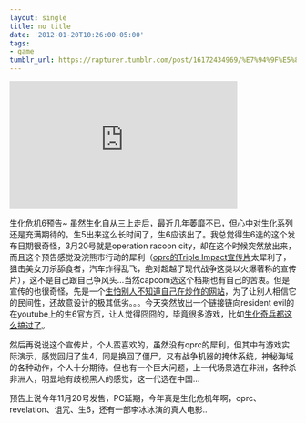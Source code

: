 ```yaml
---
layout: single
title: no title
date: '2012-01-20T10:26:00-05:00'
tags:
- game
tumblr_url: https://rapturer.tumblr.com/post/16172434969/%E7%94%9F%E5%8C%96%E5%8D%B1%E6%9C%BA6%E9%A2%84%E5%91%8A
---
```

<iframe width="400" height="225" id="youtube_iframe" src="https://www.youtube.com/embed/BmC1lZeQad4?feature=oembed&amp;enablejsapi=1&amp;origin=https://safe.txmblr.com&amp;wmode=opaque" frameborder="0" allow="accelerometer; autoplay; clipboard-write; encrypted-media; gyroscope; picture-in-picture" allowfullscreen></iframe>  

生化危机6预告~ 虽然生化自从三上走后，最近几年萎靡不已，但心中对生化系列还是充满期待的。生5出来这么长时间了，生6应该出了。我总觉得生6选的这个发布日期很奇怪，3月20号就是operation racoon city，却在这个时候突然放出来，而且这个预告感觉没浣熊市行动的犀利（[oprc的Triple Impact宣传片](http://youtu.be/1htYqfEwu_s?hd=1)太犀利了，狙击美女刀杀舔食者，汽车炸得乱飞，绝对超越了现代战争这类以火爆著称的宣传片），这不是自己跟自己争风头…当然capcom选这个档期也有自己的苦衷。但是宣传的也很奇怪，先是一个[生怕别人不知道自己在炒作的网站](http://www.nohopeleft.com/)，为了让别人相信它的民间性，还故意设计的极其低劣。。。今天突然放出一个链接链向resident evil的在youtube上的生6官方页，让人觉得囧囧的，毕竟很多游戏，比如[生化奇兵都这么搞过了](http://www.somethinginthesea.com)。

然后再说说这个宣传片，个人蛮喜欢的，虽然没有oprc的犀利，但其中有游戏实际演示，感觉回归了生4，同是换回了僵尸，又有战争机器的掩体系统，神秘海域的各种动作，个人十分期待。但也有一个巨大问题，上一代场景选在非洲，各种杀非洲人，明显地有歧视黑人的感觉，这一代选在中国…

预告上说今年11月20号发售，PC延期，今年真是生化危机年啊，oprc、revelation、诅咒、生6，还有一部李冰冰演的真人电影..

